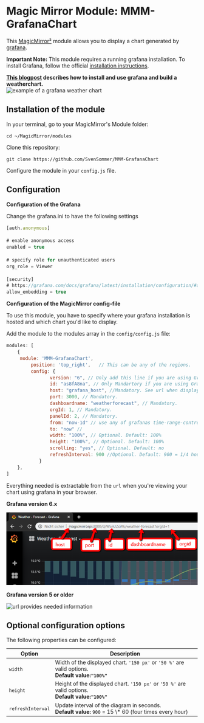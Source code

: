 # Magic Mirror Module: MMM-GrafanaChart
This [MagicMirror²](http://robstechlog.com/2017/06/25/building-a-big-magicmirror-with-metal-frame-the-summary/) module allows you to display a chart generated by [grafana](https://grafana.com/).

<b>Important Note:</b> This module requires a running grafana installation. To install Grafana, follow the official [installation instructions](http://docs.grafana.org/installation/).

<b>[This blogpost](http://www.robstechlog.com/2017/06/30/personal-weather-chart-module/) describes how to install and use grafana and build a weatherchart.</b><br>
![example of a grafana weather chart](https://github.com/SvenSommer/MMM-GrafanaChart/blob/master/weather_explained.gif?raw=true)

## Installation of the module

In your terminal, go to your MagicMirror's Module folder:
````
cd ~/MagicMirror/modules
````

Clone this repository:
````
git clone https://github.com/SvenSommer/MMM-GrafanaChart
````

Configure the module in your `config.js` file.

## Configuration
<b> Configuration of the Grafana </b>

Change the grafana.ini to have the following settings
````javascript
[auth.anonymous]

# enable anonymous access
enabled = true

# specify role for unauthenticated users
org_role = Viewer

[security]
# https://grafana.com/docs/grafana/latest/installation/configuration/#allow-embedding
allow_embedding = true
````
<b> Configuration of the MagicMirror config-file </b>

To use this module, you have to specify where your grafana installation is hosted and which chart you'd like to display.


Add the module to the modules array in the `config/config.js` file:
````javascript
modules: [
	{
	 module: 'MMM-GrafanaChart',
		 position: 'top_right',   // This can be any of the regions.
		 config: {
				version: "6", // Only add this line if you are using Grafana verison 6 or greater
				id: "as8fA8na", // Only Mandartory if you are using Grafana verison 6 or greater found after /d/ in the url
				host: "grafana_host", //Mandatory. See url when displaying within grafana
				port: 3000, // Mandatory.
				dashboardname: "weatherforecast", // Mandatory.
				orgId: 1, // Mandatory.
				panelId: 2, // Mandatory.
				from: "now-1d" // use any of grafanas time-range-controls
				to: "now" // 
				width: "100%", // Optional. Default: 100%
				height: "100%", // Optional. Default: 100%
				scrolling: "yes", // Optional. Default: no
				refreshInterval: 900 //Optional. Default: 900 = 1/4 hour
			}
	},
]
````

Everything needed is extractable from the <code>url</code> when you're viewing your chart using grafana in your browser.

<b>Grafana version 6.x</b>

![url provides needed information](grafana_version_6_explanations_image.png)

<b>Grafana version 5 or older</b>

![url provides needed information](https://github.com/SvenSommer/MMM-GrafanaChart/blob/master/config_url.png?raw=true)
## Optional configuration options

The following properties can be configured:


<table width="100%">
	<!-- why, markdown... -->
	<thead>
		<tr>
			<th>Option</th>
			<th width="100%">Description</th>
		</tr>
	<thead>
	<tbody>
		<tr>
			<td><code>width</code></td>
			<td>Width of the displayed chart. <code>'150 px'</code> or <code>'50 %'</code> are valid options.	<br><b>Default value:<code>"100%"</code></b></td>
		</tr>
		<tr>
			<td><code>height</code></td>
			<td>Height of the displayed chart. <code>'150 px'</code> or <code>'50 %'</code> are valid options.	<br><b>Default value:<code>"100%"</code></b></td>
		</tr>
		<tr>
			<td><code>refreshInterval</code></td>
			<td>Update interval of the diagram in seconds.
				<br><b>Default value:</b> <code>900</code>  = 15 \* 60 (four times every hour)
			</td>
		</tr>
	</tbody>
</table>
